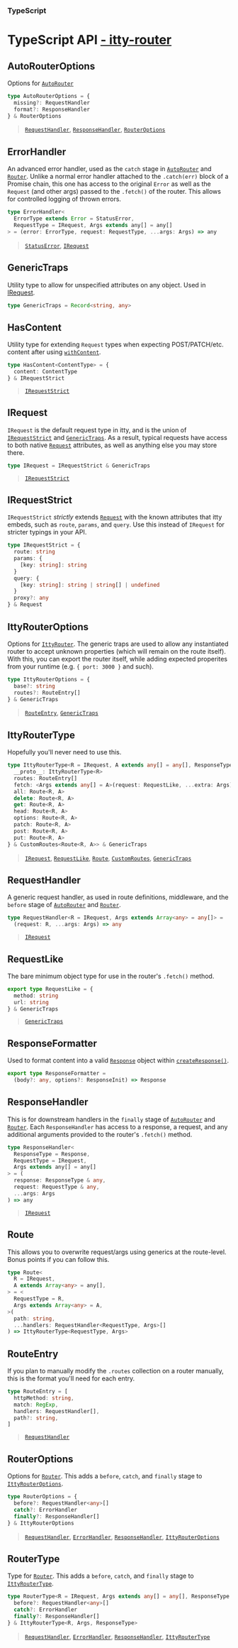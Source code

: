 ### TypeScript
# TypeScript API <u>- itty-router</u>

## AutoRouterOptions
Options for [`AutoRouter`](/itty-router/routers/autorouter)

```ts
type AutoRouterOptions = {
  missing?: RequestHandler
  format?: ResponseHandler
} & RouterOptions
```
> [`RequestHandler`](#requesthandler), [`ResponseHandler`](#responsehandler), [`RouterOptions`](#routeroptions)

<!-- ## CustomRoutes -->
<!-- ## ErrorFormatter -->

## ErrorHandler
An advanced error handler, used as the `catch` stage in [`AutoRouter`](/itty-router/routers/autorouter) and [`Router`](/itty-router/routersrouter).  Unlike a normal error handler attached to the `.catch(err)` block of a Promise chain, this one has access to the original `Error` as well as the `Request` (and other args) passed to the `.fetch()` of the router.  This allows for controlled logging of thrown errors.

```ts
type ErrorHandler<
  ErrorType extends Error = StatusError,
  RequestType = IRequest, Args extends any[] = any[]
> = (error: ErrorType, request: RequestType, ...args: Args) => any
```
> [`StatusError`](#statuserror), [`IRequest`](#irequest)

## GenericTraps <Badge type="info" text="internal" />
Utility type to allow for unspecified attributes on any object.  Used in [IRequest](#irequest).
```ts
type GenericTraps = Record<string, any>
```

## HasContent
Utility type for extending `Request` types when expecting POST/PATCH/etc. content after using [`withContent`](/itty-router/middleware/withcontent).
```ts
type HasContent<ContentType> = {
  content: ContentType
} & IRequestStrict
```
> [`IRequestStrict`](#irequeststrict)

## IRequest
`IRequest` is the default request type in itty, and is the union of [`IRequestStrict`](#irequeststrict) and [`GenericTraps`](#generictraps).  As a result, typical requests have access to both native [`Request`](https://developer.mozilla.org/en-US/docs/Web/API/Request) attributes, as well as anything else you may store there.
```ts
type IRequest = IRequestStrict & GenericTraps
```
> [`IRequestStrict`](#irequeststrict)

## IRequestStrict
`IRequestStrict` *strictly* extends [`Request`](https://developer.mozilla.org/en-US/docs/Web/API/Request) with the known attributes that itty embeds, such as `route`, `params`, and `query`.  Use this instead of `IRequest` for stricter typings in your API.
```ts
type IRequestStrict = {
  route: string
  params: {
    [key: string]: string
  }
  query: {
    [key: string]: string | string[] | undefined
  }
  proxy?: any
} & Request
```

## IttyRouterOptions
Options for [`IttyRouter`](/itty-router/routers/ittyrouter).  The generic traps are used to allow any instantiated router to accept unknown properties (which will remain on the route itself).  With this, you can export the router itself, while adding expected properites from your runtime (e.g. `{ port: 3000 }` and such).
```ts
type IttyRouterOptions = {
  base?: string
  routes?: RouteEntry[]
} & GenericTraps
```
> [`RouteEntry`](#routeentry), [`GenericTraps`](#generictraps)

## IttyRouterType <Badge type="info" text="internal" />
Hopefully you'll never need to use this.
```ts
type IttyRouterType<R = IRequest, A extends any[] = any[], ResponseType = any> = {
  __proto__: IttyRouterType<R>
  routes: RouteEntry[]
  fetch: <Args extends any[] = A>(request: RequestLike, ...extra: Args) => Promise<ResponseType>
  all: Route<R, A>
  delete: Route<R, A>
  get: Route<R, A>
  head: Route<R, A>
  options: Route<R, A>
  patch: Route<R, A>
  post: Route<R, A>
  put: Route<R, A>
} & CustomRoutes<Route<R, A>> & GenericTraps
```
> [`IRequest`](#irequest), [`RequestLike`](#requestlike), [`Route`](#route), [`CustomRoutes`](#customroutes), [`GenericTraps`](#generictraps)

## RequestHandler
A generic request handler, as used in route definitions, middleware, and the `before` stage of [`AutoRouter`](/itty-router/routers/autorouter) and [`Router`](/itty-router/routersrouter).
```ts
type RequestHandler<R = IRequest, Args extends Array<any> = any[]> =
  (request: R, ...args: Args) => any
```
> [`IRequest`](#irequest)

## RequestLike <Badge type="info" text="internal" />
The bare minimum object type for use in the router's `.fetch()` method.
```ts
export type RequestLike = {
  method: string
  url: string
} & GenericTraps
```
> [`GenericTraps`](#generictraps)

## ResponseFormatter <Badge type="info" text="internal" />
Used to format content into a valid [`Response`]() object within [`createResponse()`](/itty-router/api#createresponse).
```ts
export type ResponseFormatter =
  (body?: any, options?: ResponseInit) => Response
```

## ResponseHandler
This is for downstream handlers in the `finally` stage of [`AutoRouter`](/itty-router/routers/autorouter) and [`Router`](/itty-router/routersrouter).  Each `ResponseHandler` has access to a response, a request, and any additional arguments provided to the router's `.fetch()` method.
```ts
type ResponseHandler<
  ResponseType = Response, 
  RequestType = IRequest, 
  Args extends any[] = any[]
> = (
  response: ResponseType & any, 
  request: RequestType & any, 
  ...args: Args
) => any
```
> [`IRequest`](#irequest)

## Route <Badge type="info" text="internal" />
This allows you to overwrite request/args using generics at the route-level.  Bonus points if you can follow this.
```ts
type Route<
  R = IRequest,
  A extends Array<any> = any[],
> = <
  RequestType = R,
  Args extends Array<any> = A,
>(
  path: string,
  ...handlers: RequestHandler<RequestType, Args>[]
) => IttyRouterType<RequestType, Args>
```

## RouteEntry <Badge type="danger" text="advanced" />
If you plan to manually modify the `.routes` collection on a router manually, this is the format you'll need for each entry.
```ts
type RouteEntry = [
  httpMethod: string,
  match: RegExp,
  handlers: RequestHandler[],
  path?: string,
]
```
> [`RequestHandler`](#requesthandler)

## RouterOptions
Options for [`Router`](/itty-router/routers/router).  This adds a `before`, `catch`, and `finally` stage to [`IttyRouterOptions`](#ittyrouteroptions). 
```ts
type RouterOptions = {
  before?: RequestHandler<any>[]
  catch?: ErrorHandler
  finally?: ResponseHandler[]
} & IttyRouterOptions
```
> [`RequestHandler`](#requesthandler), [`ErrorHandler`](#errorhandler), [`ResponseHandler`](#responsehandler), [`IttyRouterOptions`](#ittyrouteroptions)

## RouterType
Type for [`Router`](/itty-router/routers/router).  This adds a `before`, `catch`, and `finally` stage to [`IttyRouterType`](#ittyroutertype). 
```ts
type RouterType<R = IRequest, Args extends any[] = any[], ResponseType = any> = {
  before?: RequestHandler<any>[]
  catch?: ErrorHandler
  finally?: ResponseHandler[]
} & IttyRouterType<R, Args, ResponseType>
```
> [`RequestHandler`](#requesthandler), [`ErrorHandler`](#errorhandler), [`ResponseHandler`](#responsehandler), [`IttyRouterType`](#ittyroutertype)
